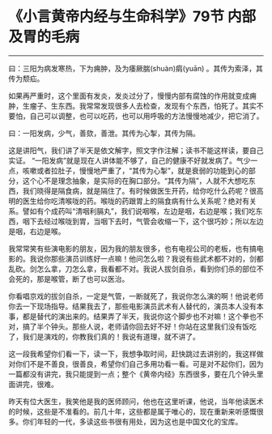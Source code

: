 # 《小言黄帝内经与生命科学》79节 内部及胃的毛病

------

曰：三阳为病发寒热，下为痈肿，及为痿厥腨(shuàn)㾓(yuān) 。其传为索泽，其传为颓疝。

如果再严重时，这个里面有发炎，发炎过分了，慢慢内部有腐蚀的作用就变成痈肿，生瘤子、生东西。我常常发现很多人去检查，发现有个东西，怕死了。其实不要怕，自己可以调整，也可以吃药，也可以用呼吸的方法慢慢地减少，把它消了。

曰：一阳发病，少气，善欬，善泄。其传为心掣，其传为隔。

这是讲阳气，我们讲了半天是依文解字，照文字作注解；读书不能这样读，要自己实证。 “一阳发病”就是现在人讲体能不够了，自己的健康不好就发病了。气少一点，咳嗽或者拉肚子，慢慢地严重了，“其传为心掣”，就是衰弱的功能到心的部分，这个心不是理念抽象，是实际的在胸口部分。“其传为隔”，人就不大想吃东西，我们晓得是隔食病，就是隔住了。有时候做医生开药，给你吃什么药呢？很高明的医生给你吃清喉咙的药。喉咙的药跟胃上的隔食病有什么关系呢？绝对有关系。譬如有个成药叫“清咽利膈丸”，我们说咽喉，左边是咽，右边是喉；我们吃东西，咽下去经过喉咙到胃，当咽下去时，气管会收缩一下，这个很巧妙；所以左边是咽，右边是喉。

我常常笑有些演电影的朋友，因为我的朋友很多，也有电视公司的老板，也有搞电影的。我说你那些演员训练好一点嘛！他问怎么啦？我说有些武术都不对的，剑都乱砍。剑怎么拿，刀怎么拿，我看都不对。我说人拔剑自杀，看到你们杀的部位不会死的，那是喉管，断了也可以医治。

你看唱京戏的拔剑自杀，一定是气管，一断就死了，我说你怎么演的啊！他说老师你去一下现场指导。结果我去了，那些电影演员武术有人替代的，演员本人没有本事，都是替代的演出来的。结果弄了半天，我说你这个脚步也不对嘛！这个拳也不对，搞了半个钟头。那些人说，老师请你回去好不好！你站在这里我们没有饭吃了，我们是演戏的，你教我们真的！我说有道理，就不讲了。

这一段我希望你们看一下，读一下，我想争取时间，赶快跳过去讲别的，我这样做对你们不是不善良，很善良，希望你们自己多用功看一看。可是对不起你们，因为一篇都没有讲完，我只能提到一点；整个《黄帝内经》东西很多，要在几个钟头里面讲完，很难。

昨天有位大医生，我笑他是我的医师顾问，他也在这里听课，他说，当年他读医术的时候，这些是不准看的。前几十年，这些都是属于唯心的，现在重新来听感慨很多。你们年轻的一代，多读这些书很有用处，因为这也是中国文化的宝库。